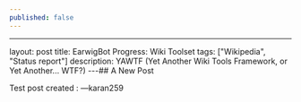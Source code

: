 ```yaml
---
published: false
---
```


---
layout: post
title: EarwigBot Progress&#58; Wiki Toolset
tags: ["Wikipedia", "Status report"]
description: YAWTF (Yet Another Wiki Tools Framework, or Yet Another... WTF?)
---## A New Post

Test post created
: &mdash;karan259